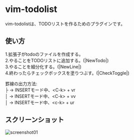 # vim-todolist
vim-todolistは、TODOリストを作るためのプラグインです。
## 使い方 
1.拡張子がtodoのファイルを作成する。<br>
2.やることをTODOリストに追加する。(|NewTodo|)<br>
3.やることを細分化する。(|NewLine|)<br>
4.終わったらチェックボックスを塗りつぶす。(|CheckToggle|)<br>

罫線の出力方法:<br>
├ → INSERTモード中、\<C-k> + vr<br>
│ → INSERTモード中、\<C-k> + vv<br>
│ → INSERTモード中、\<c-k> + ur<br>

## スクリーンショット
![screenshot01](https://user-images.githubusercontent.com/77821412/132973697-043f1452-9d0d-4dc2-96f6-9e429a9dacac.png)
